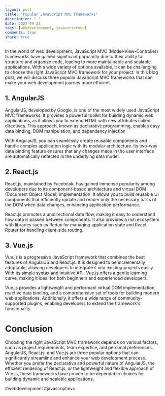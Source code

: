 ```yaml
---
layout: post
title: "Popular JavaScript MVC frameworks"
description: " "
date: 2023-09-23
tags: [webdevelopment, javascriptmvc]
comments: true
share: true
---
```


In the world of web development, JavaScript MVC (Model-View-Controller) frameworks have gained significant popularity due to their ability to structure and organize code, leading to more maintainable and scalable applications. With a wide variety of options available, it can be challenging to choose the right JavaScript MVC framework for your project. In this blog post, we will discuss three popular JavaScript MVC frameworks that can make your web development journey more efficient.

## 1. AngularJS
AngularJS, developed by Google, is one of the most widely used JavaScript MVC frameworks. It provides a powerful toolkit for building dynamic web applications, as it allows you to extend HTML with new attributes called directives. This approach, known as declarative programming, enables easy data binding, DOM manipulation, and dependency injection.

With AngularJS, you can seamlessly create reusable components and handle complex application logic with its modular architecture. Its two-way data binding feature ensures that any changes made in the user interface are automatically reflected in the underlying data model.

## 2. React.js
React.js, maintained by Facebook, has gained immense popularity among developers due to its component-based architecture and virtual DOM (Document Object Model) implementation. It allows you to build reusable UI components that efficiently update and render only the necessary parts of the DOM when data changes, enhancing application performance.

React.js promotes a unidirectional data flow, making it easy to understand how data is passed between components. It also provides a rich ecosystem with libraries such as Redux for managing application state and React Router for handling client-side routing.

## 3. Vue.js
Vue.js is a progressive JavaScript framework that combines the best features of AngularJS and React.js. It is designed to be incrementally adoptable, allowing developers to integrate it into existing projects easily. With its simple syntax and intuitive API, Vue.js offers a gentle learning curve, making it ideal for both beginners and experienced developers.

Vue.js provides a lightweight and performant virtual DOM implementation, reactive data binding, and a comprehensive set of tools for building modern web applications. Additionally, it offers a wide range of community-supported plugins, enabling developers to extend the framework's functionality.

# Conclusion

Choosing the right JavaScript MVC framework depends on various factors, such as project requirements, team expertise, and personal preferences. AngularJS, React.js, and Vue.js are three popular options that can significantly streamline and enhance your web development process. Whether you prefer the declarative and powerful nature of AngularJS, the efficient rendering of React.js, or the lightweight and flexible approach of Vue.js, these frameworks have proven to be dependable choices for building dynamic and scalable applications.

#webdevelopment #javascriptmvc